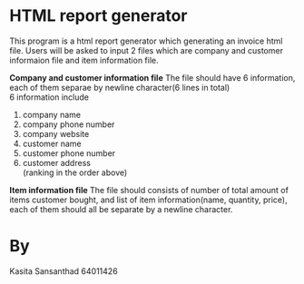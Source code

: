 # HTML report generator
This program is a html report generator which generating an invoice html file. Users will be asked to input 2 files which are company and customer informaion file and item information file.  
  
**Company and customer information file**
The file should have 6 information, each of them separae by newline character(6 lines in total)   
6 information include  
1) company name  
2) company phone number  
3) company website  
4) customer name  
5) customer phone number   
6) customer address  
(ranking in the order above)
  
**Item information file**
The file should consists of number of total amount of items customer bought, and list of item information(name, quantity, price), each of them should all be separate by a newline character.  
  
# By
Kasita Sansanthad 64011426
